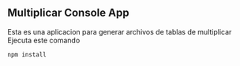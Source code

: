 ## Multiplicar Console App
Esta es una aplicacion para generar archivos de tablas de multiplicar
Ejecuta este comando 
````
npm install
````